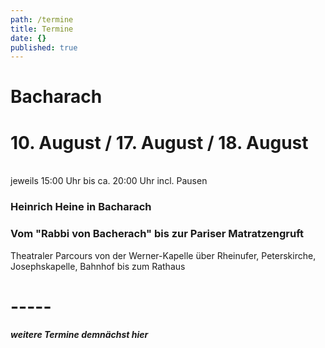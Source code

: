 ```yaml
---
path: /termine
title: Termine
date: {}
published: true
---
```


# Bacharach
# 10. August /  17. August / 18. August   
<br/> jeweils 15:00 Uhr bis ca. 20:00 Uhr incl. Pausen  

### Heinrich Heine in Bacharach
### Vom "Rabbi von Bacherach" bis zur Pariser Matratzengruft

Theatraler Parcours von der Werner-Kapelle über Rheinufer, Peterskirche, Josephskapelle, Bahnhof bis zum Rathaus    

# -----

***weitere Termine demnächst hier***
